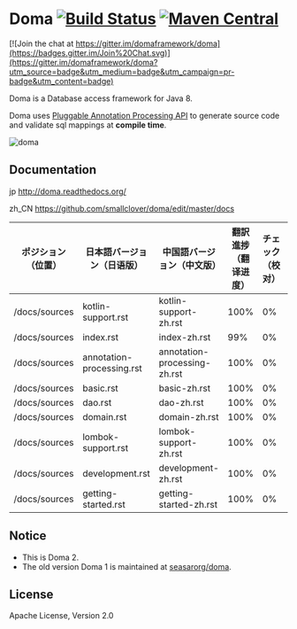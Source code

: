 Doma [![Build Status](https://travis-ci.org/domaframework/doma.svg?branch=master)](https://travis-ci.org/domaframework/doma) [![Maven Central](https://maven-badges.herokuapp.com/maven-central/org.seasar.doma/doma/badge.svg)](https://maven-badges.herokuapp.com/maven-central/org.seasar.doma/doma)
========================================

[![Join the chat at https://gitter.im/domaframework/doma](https://badges.gitter.im/Join%20Chat.svg)](https://gitter.im/domaframework/doma?utm_source=badge&utm_medium=badge&utm_campaign=pr-badge&utm_content=badge)

Doma is a Database access framework for Java 8. 

Doma uses [Pluggable Annotation Processing API][apt] to generate source code and validate sql mappings at **compile time**.

![doma](https://github.com/domaframework/doma/blob/master/docs/sources/images/doma.png)

Documentation
-------------

jp http://doma.readthedocs.org/

zh_CN https://github.com/smallclover/doma/edit/master/docs  

|ポジション（位置）|日本語バージョン（日语版）|中国語バージョン（中文版）|翻訳進捗（翻译进度）|チェック（校对）|更新日付（更新日期）|
|----------------|--------------|-----|------------------------------------|--------------|------------------------|
|/docs/sources|kotlin-support.rst|kotlin-support-zh.rst|100%|0%|-|
|/docs/sources|index.rst|index-zh.rst|99%|0%|-|
|/docs/sources|annotation-processing.rst|annotation-processing-zh.rst|100%|0%|-|
|/docs/sources|basic.rst|basic-zh.rst|100%|0%|-|
|/docs/sources|dao.rst|dao-zh.rst|100%|0%|2018/03/03|
|/docs/sources|domain.rst|domain-zh.rst|100%|0%|2018/03/04|
|/docs/sources|lombok-support.rst|lombok-support-zh.rst|100%|0%|2018/03/08|
|/docs/sources|development.rst|development-zh.rst|100%|0%|2018/03/13|
|/docs/sources|getting-started.rst|getting-started-zh.rst|100%|0%|2018/03/15|


Notice
--------

- This is Doma 2.
- The old version Doma 1  is maintained at [seasarorg/doma](https://github.com/seasarorg/doma). 

License
-------

Apache License, Version 2.0

  [apt]: https://www.jcp.org/en/jsr/detail?id=269
